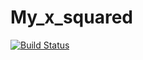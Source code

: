 # My_x_squared

[![Build Status](https://github.com/avramies/My_x_squared.jl/actions/workflows/CI.yml/badge.svg?branch=main)](https://github.com/avramies/My_x_squared.jl/actions/workflows/CI.yml?query=branch%3Amain)
